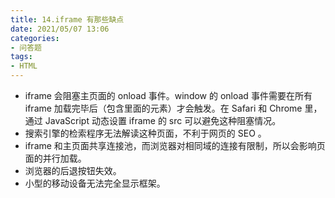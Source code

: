 ```yaml
---
title: 14.iframe 有那些缺点
date: 2021/05/07 13:06
categories: 
- 问答题
tags: 
- HTML
---
```


- iframe 会阻塞主页面的 onload 事件。window 的 onload 事件需要在所有 iframe 加载完毕后（包含里面的元素）才会触发。在 Safari 和 Chrome 里，通过 JavaScript 动态设置 iframe 的 src 可以避免这种阻塞情况。
- 搜索引擎的检索程序无法解读这种页面，不利于网页的 SEO 。
- iframe 和主页面共享连接池，而浏览器对相同域的连接有限制，所以会影响页面的并行加载。
- 浏览器的后退按钮失效。
- 小型的移动设备无法完全显示框架。